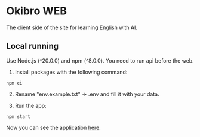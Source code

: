 # Okibro WEB

The client side of the site for learning English with AI.

## Local running

Use Node.js (^20.0.0) and npm (^8.0.0). You need to run api before the web.

1. Install packages with the following command:

```
npm ci
```

2. Rename "env.example.txt" => .env and fill it with your data.

3. Run the app:

```
npm start
```

Now you can see the application [here](http://localhost:3000/).
